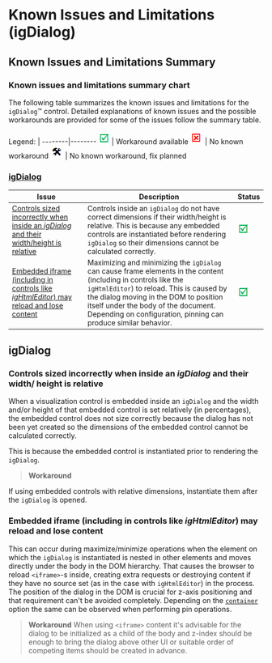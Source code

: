 ﻿<!--
|metadata|
{
    "fileName": "igdialog-known-issues",
    "controlName": "igDialog",
    "tags": ["Known Issues","Tips and Tricks"]
}
|metadata|
-->

# Known Issues and Limitations (igDialog)



## Known Issues and Limitations Summary

### Known issues and limitations summary chart

The following table summarizes the known issues and limitations for the `igDialog`™ control. Detailed explanations of known issues and the possible workarounds are provided for some of the issues follow the summary table.

Legend: | 
--------|--------
![](../../images/images/positive.png) | Workaround available
![](../../images/images/negative.png) | No known workaround
![](../../images/images/plannedFix.png) | No known workaround, fix planned

### [igDialog](#ig-dialog)

Issue | Description | Status
------|---------|--------
[Controls sized incorrectly when inside an *igDialog* and their width/height is relative](#relative-width-height) | Controls inside an `igDialog` do not have correct dimensions if their width/height is relative. This is because any embedded controls are instantiated before rendering `igDialog` so their dimensions cannot be calculated correctly. | ![](../../images/images/positive.png)
[Embedded iframe (including in controls like *igHtmlEditor*) may reload and lose content](#embedded-iframe) | Maximizing and minimizing the `igDialog` can cause frame elements in the content (including in controls like the `igHtmlEditor`) to reload. This is caused by the dialog moving in the DOM to position itself under the body of the document. Depending on configuration, pinning can produce similar behavior. | ![](../../images/images/positive.png)

## <a id="ig-dialog"></a> igDialog

### <a id="relative-width-height"></a> Controls sized incorrectly when inside an *igDialog* and their width/ height is relative

When a visualization control is embedded inside an `igDialog` and the width and/or height of that embedded control is set relatively (in percentages), the embedded control does not size correctly because the dialog has not been yet created so the dimensions of the embedded control cannot be calculated correctly.

This is because the embedded control is instantiated prior to rendering the `igDialog`.

> **Workaround**
>
If using embedded controls with relative dimensions, instantiate them after the `igDialog` is opened.

### <a id="embedded-iframe"></a> Embedded iframe (including in controls like *igHtmlEditor*) may reload and lose content

This can occur during maximize/minimize operations when the element on which the `igDialog` is instantiated is nested in other elements and moves directly under the body in the DOM hierarchy. That causes the browser to reload `<iframe>`-s inside, creating extra requests or destroying content if they have no source set (as in the case with `igHtmlEditor`) in the process. The position of the dialog in the DOM is crucial for z-axis positioning and that requirement can't be avoided completely. Depending on the [`container`](%%jQueryApiUrl%%/ui.igDialog#options:container) option the same can be observed when performing pin operations.

> **Workaround**
> When using `<iframe>` content it's advisable for the dialog to be initialized as a child of the body and z-index should be enough to bring the dialog above other UI or suitable order of competing items should be created in advance.
